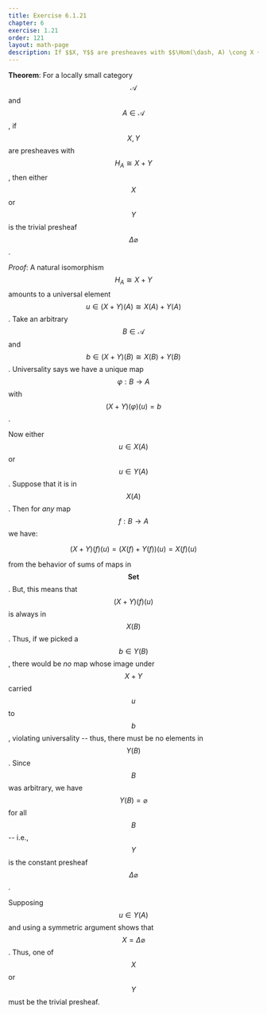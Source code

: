 ```yaml
---
title: Exercise 6.1.21
chapter: 6
exercise: 1.21
order: 121
layout: math-page
description: If $$X, Y$$ are presheaves with $$\Hom(\dash, A) \cong X + Y$$, then either $$X$$ or $$Y$$ is trivial
---
```



**Theorem**:
For a locally small category $$\mathscr{A}$$ and $$A \in \mathscr{A}$$, if $$X, Y$$ are presheaves with $$H_A \cong X + Y$$, then either $$X$$ or $$Y$$ is the trivial presheaf $$\Delta \varnothing$$.


*Proof*:
A natural isomorphism $$H_A \cong X + Y$$ amounts to a universal element $$u \in (X+Y)(A) \cong X(A) + Y(A)$$.
Take an arbitrary $$B \in \mathscr{A}$$ and $$b \in (X+Y)(B) \cong X(B) + Y(B)$$.
Universality says we have a unique map $$\varphi: B \rightarrow A$$ with $$(X+Y)(\varphi)(u) = b$$.

Now either $$u \in X(A)$$ or $$u \in Y(A)$$.
Suppose that it is in $$X(A)$$.
Then for *any* map $$f : B \rightarrow A$$ we have:

$$
(X+Y)(f)(u) = (X(f) + Y(f))(u) = X(f)(u)
$$

from the behavior of sums of maps in $$\mathbf{Set}$$.
But, this means that $$(X+Y)(f)(u)$$ is always in $$X(B)$$.
Thus, if we picked a $$b \in Y(B)$$, there would be *no* map whose image under $$X+Y$$ carried $$u$$ to $$b$$, violating universality -- thus, there must be no elements in $$Y(B)$$.
Since $$B$$ was arbitrary, we have $$Y(B) = \varnothing$$ for all $$B$$ -- i.e., $$Y$$ is the constant presheaf $$\Delta \varnothing$$.

Supposing $$u \in Y(A)$$ and using a symmetric argument shows that $$X = \Delta \varnothing$$.
Thus, one of $$X$$ or $$Y$$ must be the trivial presheaf.
